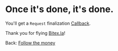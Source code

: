 # Once it's done, it's done.

You'll get a `Request` finalization [Callback](/concierge/callback).

Thank you for flying [Bitex.la](https://sandbox.bitex.la/)!

<div class="footer-nav">
  <span>
    Back:
    <a href="/concierge/follow">Follow the money</a>
  </span>
</div>
